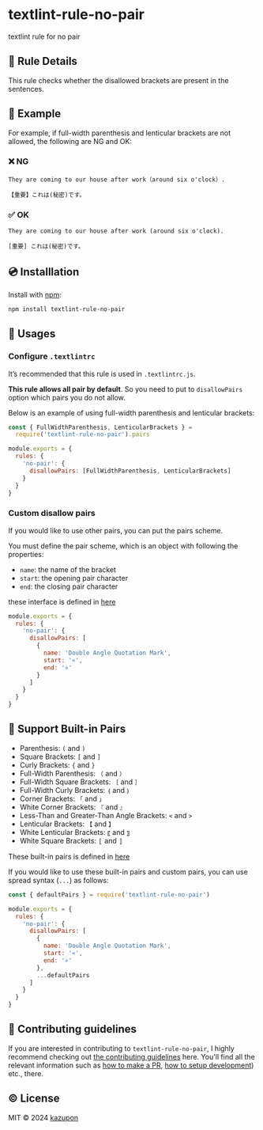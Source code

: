 # textlint-rule-no-pair

textlint rule for no pair

## 📖 Rule Details

This rule checks whether the disallowed brackets are present in the sentences.

## 🍭 Example

For example, if full-width parenthesis and lenticular brackets are not allowed, the following are NG and OK:

### ❌ NG

```
They are coming to our house after work（around six o'clock）.

【重要】これは(秘密)です。
```

### ✅ OK

```
They are coming to our house after work (around six o'clock).

[重要] これは(秘密)です。
```

## 💿 Installlation

Install with [npm](https://www.npmjs.com/):

```sh
npm install textlint-rule-no-pair
```

## 🚀 Usages

### Configure `.textlintrc`

It’s recommended that this rule is used in `.textlintrc.js`.

**This rule allows all pair by default**. So you need to put to `disallowPairs` option which pairs you do not allow.

Below is an example of using full-width parenthesis and lenticular brackets:

```js
const { FullWidthParenthesis, LenticularBrackets } =
  require('textlint-rule-no-pair').pairs

module.exports = {
  rules: {
    'no-pair': {
      disallowPairs: [FullWidthParenthesis, LenticularBrackets]
    }
  }
}
```

### Custom disallow pairs

If you would like to use other pairs, you can put the pairs scheme.

You must define the pair scheme, which is an object with following the properties:

- `name`: the name of the bracket
- `start`: the opening pair character
- `end`: the closing pair character

these interface is defined in [here](https://github.com/kazupon/textlint-rule-no-pair/blob/c43a27eca5809f485272ce2d5e16a3de88e09d1a/src/brackets.ts#L8-L21)

```js
module.exports = {
  rules: {
    'no-pair': {
      disallowPairs: [
        {
          name: 'Double Angle Quotation Mark',
          start: '«',
          end: '»'
        }
      ]
    }
  }
}
```

## 🔨 Support Built-in Pairs

- Parenthesis: `(` and `)`
- Square Brackets: `[` and `]`
- Curly Brackets: `{` and `}`
- Full-Width Parenthesis: `（` and `）`
- Full-Width Square Brackets: `［` and `］`
- Full-Width Curly Brackets: `｛` and `｝`
- Corner Brackets: `「` and `」`
- White Corner Brackets: `『` and `』`
- Less-Than and Greater-Than Angle Brackets: `<` and `>`
- Lenticular Brackets: `【` and `】`
- White Lenticular Brackets: `〖` and `〗`
- White Square Brackets: `〚` and `〛`

These built-in pairs is defined in [here](https://github.com/kazupon/textlint-rule-no-pair/blob/main/src/brackets.ts#L27-L145)

If you would like to use these built-in pairs and custom pairs, you can use spread syntax (`...`) as follows:

```js
const { defaultPairs } = require('textlint-rule-no-pair')

module.exports = {
  rules: {
    'no-pair': {
      disallowPairs: [
        {
          name: 'Double Angle Quotation Mark',
          start: '«',
          end: '»'
        },
        ...defaultPairs
      ]
    }
  }
}
```

## 🙌 Contributing guidelines

If you are interested in contributing to `textlint-rule-no-pair`, I highly recommend checking out [the contributing guidelines](/CONTRIBUTING.md) here. You'll find all the relevant information such as [how to make a PR](/CONTRIBUTING.md#pull-request-guidelines), [how to setup development](/CONTRIBUTING.md#development-setup)) etc., there.

## ©️ License

MIT ©️ 2024 [kazupon](https://github.com/kazupon)
